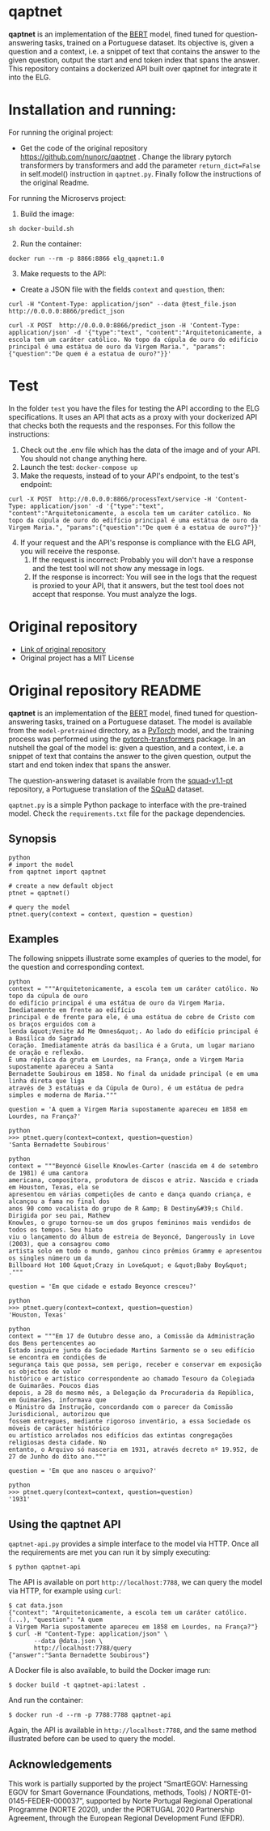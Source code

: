 
# qaptnet
**qaptnet** is an implementation of the [BERT](https://github.com/google-research/bert) model,
fined tuned for question-answering tasks, trained on a Portuguese dataset. 
Its objective is, given a question and a context, i.e. a snippet of
text that contains the answer to the given question, output the start and end token index that
spans the answer.
This repository contains a dockerized API built over qaptnet for integrate it into the ELG. 

# Installation and running:
 For running the original project:
 - Get the code of the original repository https://github.com/nunorc/qaptnet . Change the library pytorch transformers 
   by transformers and add the parameter `return_dict=False` in self.model() instruction in `qaptnet.py`. Finally 
   follow the instructions of the original Readme.
 
For running the Microservs project:
1) Build the image:
```
sh docker-build.sh
```
2) Run the container:
```
docker run --rm -p 8866:8866 elg_qapnet:1.0
```
3) Make requests to the API:
- Create a JSON file with the fields `context` and `question`, then:
```
curl -H "Content-Type: application/json" --data @test_file.json http://0.0.0.0:8866/predict_json
```

```
curl -X POST  http://0.0.0.0:8866/predict_json -H 'Content-Type: application/json' -d '{"type":"text", "content":"Arquitetonicamente, a escola tem um caráter católico. No topo da cúpula de ouro do edifício principal é uma estátua de ouro da Virgem Maria.", "params":{"question":"De quem é a estatua de ouro?"}}'
```


# Test
In the folder `test` you have the files for testing the API according to the ELG specifications.
It uses an API that acts as a proxy with your dockerized API that checks both the requests and the responses.
For this follow the instructions:
1) Check out the .env file which has the data of the image and of your API. You should not change anything here.
2) Launch the test: `docker-compose up`
3) Make the requests, instead of to your API's endpoint, to the test's endpoint:
```
curl -X POST  http://0.0.0.0:8866/processText/service -H 'Content-Type: application/json' -d '{"type":"text", "content":"Arquitetonicamente, a escola tem um caráter católico. No topo da cúpula de ouro do edifício principal é uma estátua de ouro da Virgem Maria.", "params":{"question":"De quem é a estatua de ouro?"}}'
```
4) If your request and the API's response is compliance with the ELG API, you will receive the response.
   1) If the request is incorrect: Probably you will don't have a response and the test tool will not show any message in logs.
   2) If the response is incorrect: You will see in the logs that the request is proxied to your API, that it answers, but the test tool does not accept that response. You must analyze the logs.


# Original repository
 - [Link of original repository](https://github.com/nunorc/qaptnet) 
 - Original project has a MIT License

# Original repository README

**qaptnet** is an implementation of the [BERT](https://github.com/google-research/bert) model,
fined tuned for question-answering tasks, trained on a Portuguese dataset. The model is
available from the `model-pretrained` directory, as a [PyTorch](https://pytorch.org/) model,
and the training process was performed using the
[pytorch-transformers](https://github.com/huggingface/pytorch-transformers) package.
In an nutshell the goal of the model is: given a question, and a context, i.e. a snippet of
text that contains the answer to the given question, output the start and end token index that
spans the answer.

The question-answering dataset is available from the
[squad-v1.1-pt](https://github.com/nunorc/squad-v1.1-pt) repository, a Portuguese
translation of the [SQuAD](https://rajpurkar.github.io/SQuAD-explorer/) dataset.

`qaptnet.py` is a simple Python package to interface with the pre-trained
model. Check the `requirements.txt` file for the package dependencies.

## Synopsis

```
python
# import the model
from qaptnet import qaptnet

# create a new default object
ptnet = qaptnet()

# query the model
ptnet.query(context = context, question = question)
```

## Examples

The following snippets illustrate some examples of queries to the model, for the question
and corresponding context.

```
python
context = """Arquitetonicamente, a escola tem um caráter católico. No topo da cúpula de ouro
do edifício principal é uma estátua de ouro da Virgem Maria. Imediatamente em frente ao edifício
principal e de frente para ele, é uma estátua de cobre de Cristo com os braços erguidos com a
lenda &quot;Venite Ad Me Omnes&quot;. Ao lado do edifício principal é a Basílica do Sagrado
Coração. Imediatamente atrás da basílica é a Gruta, um lugar mariano de oração e reflexão.
É uma réplica da gruta em Lourdes, na França, onde a Virgem Maria supostamente apareceu a Santa
Bernadette Soubirous em 1858. No final da unidade principal (e em uma linha direta que liga
através de 3 estátuas e da Cúpula de Ouro), é um estátua de pedra simples e moderna de Maria."""

question = 'A quem a Virgem Maria supostamente apareceu em 1858 em Lourdes, na França?'
```

```
python
>>> ptnet.query(context=context, question=question)
'Santa Bernadette Soubirous'
```

```
python
context = """Beyoncé Giselle Knowles-Carter (nascida em 4 de setembro de 1981) é uma cantora
americana, compositora, produtora de discos e atriz. Nascida e criada em Houston, Texas, ela se
apresentou em várias competições de canto e dança quando criança, e alcançou a fama no final dos
anos 90 como vocalista do grupo de R &amp; B Destiny&#39;s Child. Dirigida por seu pai, Mathew
Knowles, o grupo tornou-se um dos grupos femininos mais vendidos de todos os tempos. Seu hiato
viu o lançamento do álbum de estreia de Beyoncé, Dangerously in Love (2003), que a consagrou como
artista solo em todo o mundo, ganhou cinco prêmios Grammy e apresentou os singles número um da
Billboard Hot 100 &quot;Crazy in Love&quot; e &quot;Baby Boy&quot; ."""

question = 'Em que cidade e estado Beyonce cresceu?'
```

```
python
>>> ptnet.query(context=context, question=question)
'Houston, Texas'
```

```
python
context = """Em 17 de Outubro desse ano, a Comissão da Administração dos Bens pertencentes ao
Estado inquire junto da Sociedade Martins Sarmento se o seu edifício se encontra em condições de
segurança tais que possa, sem perigo, receber e conservar em exposição os objectos de valor
histórico e artístico correspondente ao chamado Tesouro da Colegiada de Guimarães. Poucos dias
depois, a 28 do mesmo mês, a Delegação da Procuradoria da República, em Guimarães, informava que
o Ministro da Instrução, concordando com o parecer da Comissão Jurisdicional, autorizou que
fossem entregues, mediante rigoroso inventário, a essa Sociedade os móveis de carácter histórico
ou artístico arrolados nos edifícios das extintas congregações religiosas desta cidade. No
entanto, o Arquivo só nasceria em 1931, através decreto nº 19.952, de 27 de Junho do dito ano."""

question = 'Em que ano nasceu o arquivo?'
```

```
python
>>> ptnet.query(context=context, question=question)
'1931'
```

## Using the qaptnet API

`qaptnet-api.py` provides a simple interface to the model via HTTP. Once all the
requirements are met you can run it by simply executing:

    $ python qaptnet-api

The API is available on port `http://localhost:7788`, we can query the model via HTTP, for example
using  `curl`:

    $ cat data.json
    {"context": "Arquitetonicamente, a escola tem um caráter católico. (...), "question": "A quem
    a Virgem Maria supostamente apareceu em 1858 em Lourdes, na França?"}
    $ curl -H "Content-Type: application/json" \
           --data @data.json \
           http://localhost:7788/query
    {"answer":"Santa Bernadette Soubirous"}

A Docker file is also available, to build the Docker image run:

    $ docker build -t qaptnet-api:latest .

And run the container:

    $ docker run -d --rm -p 7788:7788 qaptnet-api

Again, the API is available in `http://localhost:7788`, and the same method illustrated before
can be used to query the model.

## Acknowledgements

This work is partially supported by the project “SmartEGOV: Harnessing EGOV for Smart Governance (Foundations, methods, Tools) / NORTE-01-0145-FEDER-000037”,
supported by Norte Portugal Regional Operational Programme (NORTE 2020),
under the PORTUGAL 2020 Partnership Agreement, through the European Regional
Development Fund (EFDR).

